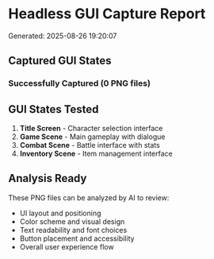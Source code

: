 # Headless GUI Capture Report

Generated: 2025-08-26 19:20:07

## Captured GUI States

### Successfully Captured (0 PNG files)

## GUI States Tested
1. **Title Screen** - Character selection interface
2. **Game Scene** - Main gameplay with dialogue
3. **Combat Scene** - Battle interface with stats
4. **Inventory Scene** - Item management interface

## Analysis Ready
These PNG files can be analyzed by AI to review:
- UI layout and positioning
- Color scheme and visual design
- Text readability and font choices
- Button placement and accessibility
- Overall user experience flow
